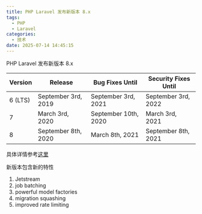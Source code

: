 ```yaml
---
title: PHP Laravel 发布新版本 8.x
tags:
  - PHP
  - Laravel
categories:
  - 技术
date: 2025-07-14 14:45:15
---
```


PHP Laravel 发布新版本 8.x

| Version | Release | Bug Fixes Until | Security Fixes Until |
| --- | --- | --- | --- |
| 6 (LTS) | September 3rd, 2019 | September 3rd, 2021 | September 3rd, 2022 |
| 7 | March 3rd, 2020 | September 10th, 2020 | March 3rd, 2021 |
| 8 | September 8th, 2020 | March 8th, 2021 | September 8th, 2021 |

具体详情参考[这里](https://laravel.com/docs/8.x/releases)

新版本包含新的特性

1. Jetstream
2. job batching
3. powerful model factories
4. migration squashing
5. improved rate limiting
